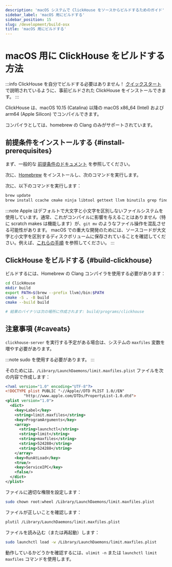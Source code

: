 ```yaml
---
description: 'macOS システムで ClickHouse をソースからビルドするためのガイド'
sidebar_label: 'macOS 用にビルドする'
sidebar_position: 15
slug: /development/build-osx
title: 'macOS 用にビルドする'
---
```



# macOS 用に ClickHouse をビルドする方法

:::info ClickHouse を自分でビルドする必要はありません！
[クイックスタート](https://clickhouse.com/#quick-start) で説明されているように、事前ビルドされた ClickHouse をインストールできます。
:::

ClickHouse は、macOS 10.15 (Catalina) 以降の macOS x86_64 (Intel) および arm64 (Apple Silicon) でコンパイルできます。

コンパイラとしては、homebrew の Clang のみがサポートされています。

## 前提条件をインストールする {#install-prerequisites}

まず、一般的な [前提条件のドキュメント](developer-instruction.md) を参照してください。

次に、[Homebrew](https://brew.sh/) をインストールし、次のコマンドを実行します。

次に、以下のコマンドを実行します：

```bash
brew update
brew install ccache cmake ninja libtool gettext llvm binutils grep findutils nasm bash
```

:::note
Apple はデフォルトで大文字と小文字を区別しないファイルシステムを使用しています。通常、これがコンパイルに影響を与えることはありません（特に scratch makes は機能します）が、`git mv` のようなファイル操作を混乱させる可能性があります。
macOS での重大な開発のためには、ソースコードが大文字と小文字を区別するディスクボリュームに保存されていることを確認してください。例えば、[これらの手順](https://brianboyko.medium.com/a-case-sensitive-src-folder-for-mac-programmers-176cc82a3830) を参照してください。
:::

## ClickHouse をビルドする {#build-clickhouse}

ビルドするには、Homebrew の Clang コンパイラを使用する必要があります：

```bash
cd ClickHouse
mkdir build
export PATH=$(brew --prefix llvm)/bin:$PATH
cmake -S . -B build
cmake --build build

# 結果のバイナリは次の場所に作成されます: build/programs/clickhouse
```

## 注意事項 {#caveats}

`clickhouse-server` を実行する予定がある場合は、システムの `maxfiles` 変数を増やす必要があります。

:::note
sudo を使用する必要があります。
:::

そのためには、`/Library/LaunchDaemons/limit.maxfiles.plist` ファイルを次の内容で作成します：

```xml
<?xml version="1.0" encoding="UTF-8"?>
<!DOCTYPE plist PUBLIC "-//Apple//DTD PLIST 1.0//EN"
        "http://www.apple.com/DTDs/PropertyList-1.0.dtd">
<plist version="1.0">
  <dict>
    <key>Label</key>
    <string>limit.maxfiles</string>
    <key>ProgramArguments</key>
    <array>
      <string>launchctl</string>
      <string>limit</string>
      <string>maxfiles</string>
      <string>524288</string>
      <string>524288</string>
    </array>
    <key>RunAtLoad</key>
    <true/>
    <key>ServiceIPC</key>
    <false/>
  </dict>
</plist>
```

ファイルに適切な権限を設定します：

```bash
sudo chown root:wheel /Library/LaunchDaemons/limit.maxfiles.plist
```

ファイルが正しいことを確認します：

```bash
plutil /Library/LaunchDaemons/limit.maxfiles.plist
```

ファイルを読み込む（または再起動）します：

```bash
sudo launchctl load -w /Library/LaunchDaemons/limit.maxfiles.plist
```

動作しているかどうかを確認するには、`ulimit -n` または `launchctl limit maxfiles` コマンドを使用します。
